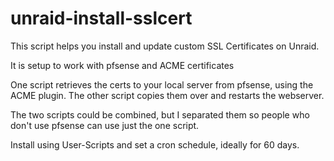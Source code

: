 # unraid-install-sslcert

This script helps you install and update custom SSL Certificates on Unraid.

It is setup to work with pfsense and ACME certificates

One script retrieves the certs to your local server from pfsense, using the ACME plugin.
The other script copies them over and restarts the webserver.

The two scripts could be combined, but I separated them so people who don't use pfsense can use just the one script.

Install using User-Scripts and set a cron schedule, ideally for 60 days.
